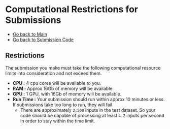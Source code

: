 # Computational Restrictions for Submissions

- [Go back to Main](../README.md)
- [Go back to Submission Code](create_code.md)

## Restrictions

The submission you make must take the following computational resource limits into consideration and not exceed them.

- **CPU :** 4 cpu cores will be available to you.
- **RAM :** Approx 16Gb of memory will be available.
- **GPU :** 1 GPU, with 16Gb of memory will be available.
- **Run Time :** Your submission should run within approx 10 minutes or less. If submissions take too long to run, they will fail.
    - There are approximately `2,500` inputs in the test dataset. So your code should be capable of processing at least `4.2` inputs per second in order to stay within the time limit.
